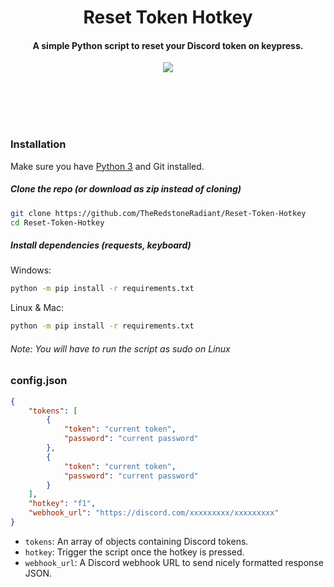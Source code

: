 <h1 align="center">
  Reset Token Hotkey
  <br>
</h1>

<h4 align="center">A simple Python script to reset your Discord token on keypress.</h4>

<p align="center">
  <a href="https://github.com/TheRedstoneRadiant/Reset-Token-Hotkey/blob/master/LICENSE">
    <img src="https://img.shields.io/badge/license-MIT-blue?logo=gitbook&logoColor=blue">
  </a>
  <a>
</p>
  
<br><br><br><br>

### Installation

Make sure you have <a href="https://python.org">Python 3</a> and Git installed.

##### Clone the repo (or download as zip instead of cloning)
```bash
git clone https://github.com/TheRedstoneRadiant/Reset-Token-Hotkey
cd Reset-Token-Hotkey
```
  
##### Install dependencies (requests, keyboard)

Windows: 
```bash
python -m pip install -r requirements.txt
```

Linux & Mac: 
```bash
python -m pip install -r requirements.txt
```
###### Note: You will have to run the script as sudo on Linux
  
### config.json
```json
{
    "tokens": [
        {
            "token": "current token",
            "password": "current password"
        },
        {
            "token": "current token",
            "password": "current password"
        }
    ],
    "hotkey": "f1",
    "webhook_url": "https://discord.com/xxxxxxxxx/xxxxxxxxx"
}
```

- `tokens`: An array of objects containing Discord tokens.
- `hotkey`: Trigger the script once the hotkey is pressed.
- `webhook_url`: A Discord webhook URL to send nicely formatted response JSON.
